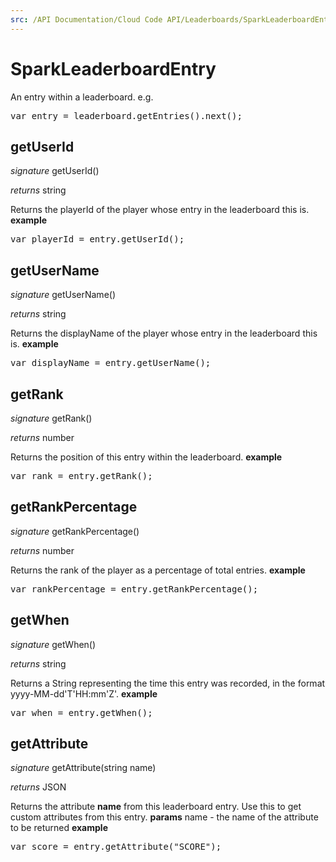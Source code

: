 ```yaml
---
src: /API Documentation/Cloud Code API/Leaderboards/SparkLeaderboardEntry.md
---
```


# SparkLeaderboardEntry

An entry within a leaderboard.
e.g.
<pre rel="highlighter" code-brush="js" contenteditable="false">var entry = leaderboard.getEntries().next();</pre>

## getUserId
_signature_ getUserId()</p>
_returns_ string</p>

Returns the playerId of the player whose entry in the leaderboard this is.
<b>example</b>
<pre rel="highlighter" code-brush="js" contenteditable="false">var playerId = entry.getUserId();</pre>
## getUserName
_signature_ getUserName()</p>
_returns_ string</p>

Returns the displayName of the player whose entry in the leaderboard this is.
<b>example</b>
<pre rel="highlighter" code-brush="js" contenteditable="false">var displayName = entry.getUserName();</pre>
## getRank
_signature_ getRank()</p>
_returns_ number</p>

Returns the position of this entry within the leaderboard.
<b>example</b>
<pre rel="highlighter" code-brush="js" contenteditable="false">var rank = entry.getRank();</pre>
## getRankPercentage
_signature_ getRankPercentage()</p>
_returns_ number</p>

Returns the rank of the player as a percentage of total entries.
<b>example</b>
<pre rel="highlighter" code-brush="js" contenteditable="false">var rankPercentage = entry.getRankPercentage();</pre>
## getWhen
_signature_ getWhen()</p>
_returns_ string</p>

Returns a String representing the time this entry was recorded, in the format yyyy-MM-dd'T'HH:mm'Z'.
<b>example</b>
<pre rel="highlighter" code-brush="js" contenteditable="false">var when = entry.getWhen();</pre>
## getAttribute
_signature_ getAttribute(string name)</p>
_returns_ JSON</p>

Returns the attribute <b>name</b> from this leaderboard entry.  Use this to get custom attributes from this entry.
<b>params</b>
name - the name of the attribute to be returned
<b>example</b>
<pre rel="highlighter" code-brush="js" contenteditable="false">var score = entry.getAttribute("SCORE");</pre>
